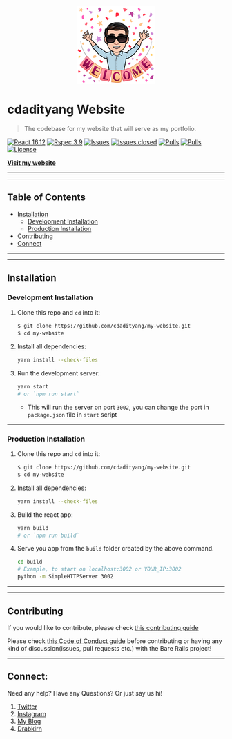 <div align="center">
  <img src="https://github.com/cdadityang/my-website/raw/master/cdadityang-welcome-180x180.png"/>
</div>

# cdadityang Website

> The codebase for my website that will serve as my portfolio.

<!-- Add CI/CD info, language, main frameworks used from shields.io. Example -->
[![React 16.12](https://img.shields.io/badge/React-v16.12-blue.svg)](https://reactjs.org/docs)
[![Rspec 3.9](https://img.shields.io/badge/RSpec-v3.9-red.svg)](http://rspec.info/)
[![Issues](https://img.shields.io/github/issues/cdadityang/my-website.svg)](https://github.com/cdadityang/my-website/issues)
[![Issues closed](https://img.shields.io/github/issues-closed/cdadityang/my-website.svg)](https://github.com/cdadityang/my-website/issues)
[![Pulls](https://img.shields.io/github/issues-pr/cdadityang/my-website.svg)](https://github.com/cdadityang/my-website/pulls)
[![Pulls](https://img.shields.io/github/issues-pr-closed/cdadityang/my-website.svg)](https://github.com/cdadityang/my-website/pulls)
[![License](https://img.shields.io/github/license/cdadityang/my-website.svg)](https://choosealicense.com/licenses/agpl-3.0/)

**[Visit my website](https://cdadityang.xyz)**

-----
-----

## Table of Contents
- [Installation](#installation)
  - [Development Installation](#development-installation)
  - [Production Installation](#production-installation)
- [Contributing](#contributing)
- [Connect](#connect)

-----
-----

## Installation
### Development Installation
1. Clone this repo and `cd` into it:
    ```bash
    $ git clone https://github.com/cdadityang/my-website.git
    $ cd my-website
    ```

2. Install all dependencies:
    ```bash
    yarn install --check-files
    ```

3. Run the development server:
    ```bash
    yarn start
    # or `npm run start`
    ```
    - This will run the server on port `3002`, you can change the port in `package.json` file in `start` script

-----

### Production Installation
1. Clone this repo and `cd` into it:
    ```bash
    $ git clone https://github.com/cdadityang/my-website.git
    $ cd my-website
    ```

2. Install all dependencies:
    ```bash
    yarn install --check-files
    ```

3. Build the react app:
    ```bash
    yarn build
    # or `npm run build`
    ```

4. Serve you app from the `build` folder created by the above command.
    ```bash
    cd build
    # Example, to start on localhost:3002 or YOUR_IP:3002
    python -m SimpleHTTPServer 3002
    ```

-----
-----

## Contributing
If you would like to contribute, please check [this contributing guide](https://github.com/cdadityang/my-website/blob/master/CONTRIBUTING.md)

Please check [this Code of Conduct guide](https://github.com/cdadityang/my-website/blob/master/CODE_OF_CONDUCT.md) before contributing or having any kind of discussion(issues, pull requests etc.) with the Bare Rails project!

-----

## Connect:
Need any help? Have any Questions? Or just say us hi!

1. [Twitter](https://twitter.com/cdadityang)
2. [Instagram](https://instagram.com/cdadityang)
3. [My Blog](https://blog.cdadityang.xyz)
4. [Drabkirn](https://go.cdadityang.xyz/drab)